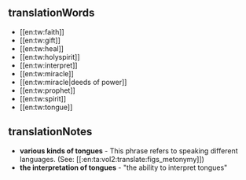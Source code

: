 ## translationWords

* [[en:tw:faith]]
* [[en:tw:gift]]
* [[en:tw:heal]]
* [[en:tw:holyspirit]]
* [[en:tw:interpret]]
* [[en:tw:miracle]]
* [[en:tw:miracle|deeds of power]]
* [[en:tw:prophet]]
* [[en:tw:spirit]]
* [[en:tw:tongue]]

## translationNotes

* **various kinds of tongues** - This phrase refers to speaking different languages. (See: [[:en:ta:vol2:translate:figs_metonymy]])
* **the interpretation of tongues** - "the ability to interpret tongues"
